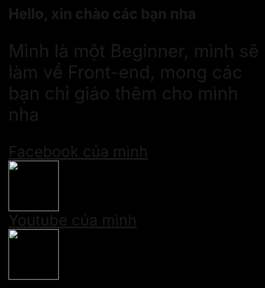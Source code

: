 <html style="background-color: black">
    <head>
      <link rel="stylesheet" href="index.css">
   </head>
    <body style="font-size= 40px;">
   <h1 style="font-size= 40px">Hello, xin chào các bạn nha</h1>
   <p style="font-size: 35px">Mình là một Beginner, mình sẽ làm về Front-end, mong các bạn chỉ giáo thêm cho mình nha</p>
    <a href="https://www.facebook.com/UnknownX.2007/" style="font-size: 30px">Facebook của mình</a> <br/>
   <img src="https://tse4.mm.bing.net/th?id=OIP.iSE7fOtQA9P_eqFgVA5_ogHaGZ&pid=Api&P=0&w=198&h=172" width="100" height="100"> <br/>
   <a href="https://www.youtube.com/channel/UCcs0UoG0pqi7K_XcrI59SBw" style="font-size: 30px">Youtube của mình</a> <br/>
   <img src="https://tse1.mm.bing.net/th?id=OIP.Gjm7_ItVSXAIIEhKgA_HmwHaE8&pid=Api&P=0&w=226&h=152" width="100" height="100"> 
   </body>
</html>